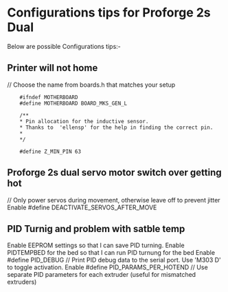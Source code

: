 
# Configurations tips for Proforge 2s Dual 

Below are possible Configurations tips:-


## Printer will not home
// Choose the name from boards.h that matches your setup

        #ifndef MOTHERBOARD
        #define MOTHERBOARD BOARD_MKS_GEN_L

        /**
        * Pin allocation for the inductive sensor. 
        * Thanks to  'ellensp' for the help in finding the correct pin.
        * 
        */
        
        #define Z_MIN_PIN 63  


## Proforge 2s dual servo motor switch over getting hot
// Only power servos during movement, otherwise leave off to prevent jitter
Enable #define DEACTIVATE_SERVOS_AFTER_MOVE

## PID Turnig and problem with satble temp
Enable EEPROM settings so that I can save PID turning.
Enable PIDTEMPBED for the bed so that I can run PID turnung for the bed
Enable  #define PID_DEBUG             // Print PID debug data to the serial port. Use 'M303 D' to toggle activation.
Enable  #define PID_PARAMS_PER_HOTEND // Use separate PID parameters for each extruder (useful for mismatched extruders)


